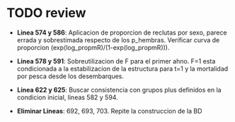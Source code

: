 # TODO review

- __Linea 574 y 586__: Aplicacion de proporcion de reclutas por sexo, parece errada y sobrestimada respecto de los p_hembras. Verificar curva de proporcion (exp(log_propmR)/(1-exp(log_propmR))).

- __Linea 578 y 591__: Sobreutilizacion de F para el primer ahno. F=1 esta condicionada a la estabilizacion de la estructura para t=1 y la mortalidad por pesca desde los desembarques.

- __Linea 622 y 625__: Buscar consistencia con grupos plus definidos en la condicion inicial, lineas 582 y 594.

- __Eliminar Lineas__: 692, 693, 703. Repite la construccion de la BD
